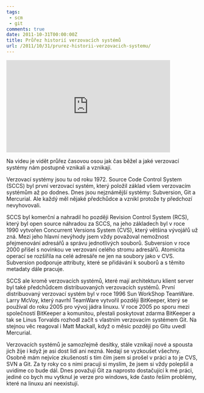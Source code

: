 ```yaml
---
tags:
 - scm
 - git
comments: true
date: 2011-10-31T00:00:00Z
title: Průřez historií verzovacích systémů
url: /2011/10/31/prurez-historii-verzovacich-systemu/
---
```


<iframe src="https://player.vimeo.com/video/31341006?title=0&amp;byline=0&amp;portrait=0&amp;color=ffffff" width="430" height="242" frameborder="0" webkitAllowFullScreen allowFullScreen></iframe>

Na videu je vidět průřez časovou osou jak čas běžel a jaké verzovací systémy nám postupně vznikali a vznikají.

Verzovací systémy jsou tu od roku 1972. Source Code Control System (SCCS) byl první verzovací systém, který položil základ všem verzovacím systémům až po dodnes.
Dnes jsou nejznámější systémy: Subversion, Git a Mercurial. Ale každý měl nějaké předchůdce a vznikl protože ty předchozí nevyhovovali.

<!--more-->

SCCS byl komerční a nahradil ho později Revision Control System (RCS), který byl open source náhradou za SCCS, na jeho základech byl v roce 1990 vytvořen Concurrent Versions System (CVS), který většina vývojářů už zná. Mezi jeho hlavní nevýhody jsem vždy považoval nemožnost přejmenování adresářů a správu jednotlivých souborů. Subversion v roce 2000 přišel s novinkou ve verzovaní celého stromu adresářů. Atomicita operací se rozšířila na celé adresáře ne jen na soubory jako v CVS. Subversion podporuje attributy, které se přidávání k souborů a s těmito metadaty dále pracuje.

SCCS ale kromě verzovacích systémů, které mají architekturu klient server byl také předchůdcem distribuovaných verzovacích systémů. První distribuovaný verzovací systém byl v roce 1996 Sun WorkShop TeamWare. Larry McVoy, který navrhl TeamWare vytvořil později BitKeeper, který se používal do roku 2005 pro vývoj jádra linuxu. V roce 2005 po sporu mezi společností BitKeeper a komunitou, přestali poskytovat zdarma BitKeeper a tak se Linus Torvalds rozhodl začít s vlastním verzovacím systémem Git. Na stejnou věc reagoval i Matt Mackall, když o měsíc později po Gitu uvedl Mercurial.

Verzovacích systémů je samozřejmě desítky, stále vznikají nové a spousta jich žije i když je asi dost lidí ani nezná. Nedají se vyzkoušet všechny. Osobně mám nejvíce zkušeností s tím čím jsem si prošel v práci a to je CVS, SVN a Git. Za ty roky co s nimi pracuji si myslím, že jsem si vždy polepšil a uvidíme co bude dál. Dnes považuji Git za naprosto dostačující k mé práci, jediné co bych mu vytknul je verze pro windows, kde často řeším problémy, které na linuxu ani neexistují.


